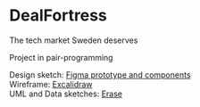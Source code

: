 # DealFortress
The tech market Sweden deserves

Project in pair-programming

Design sketch: [Figma prototype and components](https://www.figma.com/file/6pMA53jsPBJ6p0kguOzKba/Deal-Fortress-prototype?type=design&node-id=0-1&t=9esxib8YXRiofpYN-0)<br/>
Wireframe: [Excalidraw](https://excalidraw.com/#room=2ab6f5d1e7b980f0d720,gnL2G7lG_2TnaVrYLOBTKg) </br>
UML and Data sketches: [Erase](https://app.eraser.io/workspace/ODF2nY7EUHBNB5rJDnyo?origin=share)
